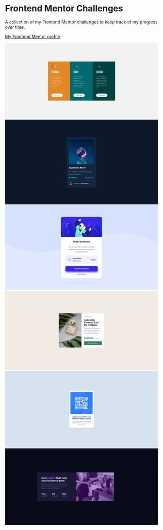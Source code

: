 # Frontend Mentor Challenges

A collection of my Frontend Mentor challenges to keep track of my progress over time.

[My Frontend Mentor profile](https://www.frontendmentor.io/profile/lukeramljak)

![](3-col-preview-card/screenshot.png)
![](nft-preview-card/screenshot.png)
![](order-summary-card/screenshot.png)
![](perfume-product-card/screenshot.png)
![](qr-code-component/screenshot.png)
![](stats-preview-card-component/screenshot.png)
